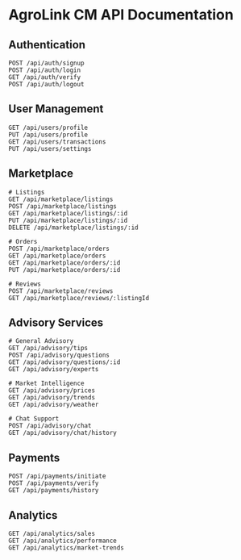 # AgroLink CM API Documentation

## Authentication
```http
POST /api/auth/signup
POST /api/auth/login
GET /api/auth/verify
POST /api/auth/logout
```

## User Management
```http
GET /api/users/profile
PUT /api/users/profile
GET /api/users/transactions
PUT /api/users/settings
```

## Marketplace
```http
# Listings
GET /api/marketplace/listings
POST /api/marketplace/listings
GET /api/marketplace/listings/:id
PUT /api/marketplace/listings/:id
DELETE /api/marketplace/listings/:id

# Orders
POST /api/marketplace/orders
GET /api/marketplace/orders
GET /api/marketplace/orders/:id
PUT /api/marketplace/orders/:id

# Reviews
POST /api/marketplace/reviews
GET /api/marketplace/reviews/:listingId
```

## Advisory Services
```http
# General Advisory
GET /api/advisory/tips
POST /api/advisory/questions
GET /api/advisory/questions/:id
GET /api/advisory/experts

# Market Intelligence
GET /api/advisory/prices
GET /api/advisory/trends
GET /api/advisory/weather

# Chat Support
POST /api/advisory/chat
GET /api/advisory/chat/history
```

## Payments
```http
POST /api/payments/initiate
POST /api/payments/verify
GET /api/payments/history
```

## Analytics
```http
GET /api/analytics/sales
GET /api/analytics/performance
GET /api/analytics/market-trends
```